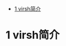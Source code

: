 
<!-- @import "[TOC]" {cmd="toc" depthFrom=1 depthTo=6 orderedList=false} -->

<!-- code_chunk_output -->

* [1 virsh简介](#1-virsh简介)

<!-- /code_chunk_output -->

# 1 virsh简介

